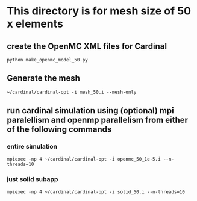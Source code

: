 # This directory is for mesh size of 50 x elements
## create the OpenMC XML files for Cardinal
`python make_openmc_model_50.py`
## Generate the mesh
`~/cardinal/cardinal-opt -i mesh_50.i --mesh-only`
## run cardinal simulation using (optional) mpi paralellism and openmp parallelism from either of the following commands
### entire simulation
`mpiexec -np 4 ~/cardinal/cardinal-opt -i openmc_50_1e-5.i --n-threads=10`
### just solid subapp
`mpiexec -np 4 ~/cardinal/cardinal-opt -i solid_50.i --n-threads=10`